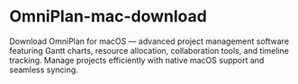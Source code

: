 # OmniPlan-mac-download
Download OmniPlan for macOS — advanced project management software featuring Gantt charts, resource allocation, collaboration tools, and timeline tracking. Manage projects efficiently with native macOS support and seamless syncing.
